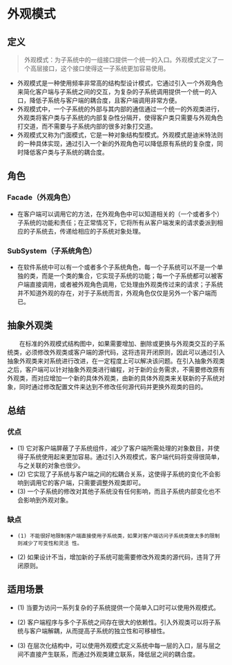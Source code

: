 # 外观模式

## 定义

> 外观模式：为子系统中的一组接口提供一个统一的入口。外观模式定义了一个高层接口，这个接口使得这一子系统更加容易使用。

- 外观模式是一种使用频率非常高的结构型设计模式，它通过引入一个外观角色来简化客户端与子系统之间的交互，为复杂的子系统调用提供一个统一的入口，降低子系统与客户端的耦合度，且客户端调用非常方便。
-  外观模式中，一个子系统的外部与其内部的通信通过一个统一的外观类进行，外观类将客户类与子系统的内部复杂性分隔开，使得客户类只需要与外观角色打交道，而不需要与子系统内部的很多对象打交道。
-   外观模式又称为门面模式，它是一种对象结构型模式。外观模式是迪米特法则的一种具体实现，通过引入一个新的外观角色可以降低原有系统的复杂度，同时降低客户类与子系统的耦合度。

## 角色

### Facade（外观角色）

- 在客户端可以调用它的方法，在外观角色中可以知道相关的（一个或者多个）子系统的功能和责任；在正常情况下，它将所有从客户端发来的请求委派到相应的子系统去，传递给相应的子系统对象处理。

### SubSystem（子系统角色）

- 在软件系统中可以有一个或者多个子系统角色，每一个子系统可以不是一个单独的类，而是一个类的集合，它实现子系统的功能；每一个子系统都可以被客户端直接调用，或者被外观角色调用，它处理由外观类传过来的请求；子系统并不知道外观的存在，对于子系统而言，外观角色仅仅是另外一个客户端而已。

## 抽象外观类

&#8195;&#8195;在标准的外观模式结构图中，如果需要增加、删除或更换与外观类交互的子系统类，必须修改外观类或客户端的源代码，这将违背开闭原则，因此可以通过引入抽象外观类来对系统进行改进，在一定程度上可以解决该问题。在引入抽象外观类之后，客户端可以针对抽象外观类进行编程，对于新的业务需求，不需要修改原有外观类，而对应增加一个新的具体外观类，由新的具体外观类来关联新的子系统对象，同时通过修改配置文件来达到不修改任何源代码并更换外观类的目的。

## 总结

### 优点

-  (1) 它对客户端屏蔽了子系统组件，减少了客户端所需处理的对象数目，并使得子系统使用起来更加容易。通过引入外观模式，客户端代码将变得很简单，与之关联的对象也很少。
-  (2) 它实现了子系统与客户端之间的松耦合关系，这使得子系统的变化不会影响到调用它的客户端，只需要调整外观类即可。
-  (3) 一个子系统的修改对其他子系统没有任何影响，而且子系统内部变化也不会影响到外观对象。

### 缺点

-     (1) 不能很好地限制客户端直接使用子系统类，如果对客户端访问子系统类做太多的限制则减少了可变性和灵活 性。
-   (2) 如果设计不当，增加新的子系统可能需要修改外观类的源代码，违背了开闭原则。

## 适用场景

- (1) 当要为访问一系列复杂的子系统提供一个简单入口时可以使用外观模式。
- (2) 客户端程序与多个子系统之间存在很大的依赖性。引入外观类可以将子系统与客户端解耦，从而提高子系统的独立性和可移植性。

- (3) 在层次化结构中，可以使用外观模式定义系统中每一层的入口，层与层之间不直接产生联系，而通过外观类建立联系，降低层之间的耦合度。